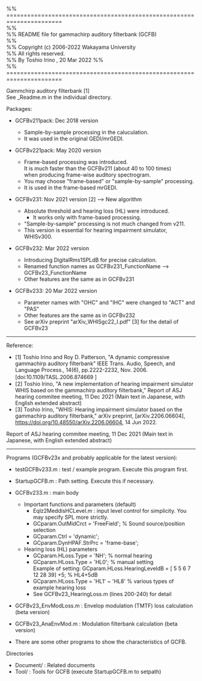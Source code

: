 %% ======================================================================  
%%  
%% README file for gammachirp auditory filterbank (GCFB)  
%%  
%% Copyright (c) 2006-2022  Wakayama University  
%% All rights reserved.  
%% By Toshio Irino , 20 Mar 2022
%%  
%% ======================================================================  
   
Gammchirp auditory filterbank [1]  
See _Readme.m in the individual directory.  

Packages:  
* GCFBv211pack:  Dec 2018 version  
	- Sample-by-sample processing in the caluculation.  
	- It was used in the original GEDI/mrGEDI.  
  
* GCFBv221pack:  May 2020 version   
	- Frame-based processing was introduced.   
	       It is much faster than the GCFBv211 (about 40 to 100 times)  
	       when producing frame-wise auditory spectrogram.  
	- You may choose "frame-based" or "sample-by-sample" processing.  
	- It is used in the frame-based mrGEDI.  
  
* GCFBv231:  Nov 2021 version [2]  --> New algorithm
	- Absolute threshold and hearing loss (HL) were introduced.  
    	- It works only with frame-based processing.  
	- "Sample-by-sample" processing is not much changed from v211. 
	- This version is essential for hearing impairment simulator, WHISv300.  

* GCFBv232:  Mar 2022 version  
	- Introducing DigitalRms1SPLdB for precise calculation. 
	- Renamed function names as GCFBv231_FunctionName --> GCFBv23_FunctionName
	- Other features are the same as in GCFBv231

* GCFBv233:  20 Mar 2022 version  
	- Parameter names with "OHC" and "IHC" were changed to "ACT" and "PAS"
	- Other features are the same as in GCFBv232
	- See arXiv preprint "arXiv_WHISgc22_I.pdf" [3] for the detail of GCFBv23


--- 
  
Reference:  
- [1] Toshio Irino and Roy D. Patterson, "A dynamic compressive gammachirp auditory filterbank" IEEE Trans. Audio, Speech, and Language Process., 14(6), pp.2222-2232, Nov. 2006. [doi:10.1109/TASL.2006.874669 ] 　   
- [2] Toshio Irino, "A new implementation of hearing impairment simulator WHIS based on the gammachirp auditory filterbank," Report of ASJ hearing commitee meeting, 11 Dec 2021 (Main text in Japanese, with English extended abstract)    
- [3] Toshio Irino, "WHIS: Hearing impairment simulator based on the gammachirp auditory filterbank," arXiv preprint, [arXiv.2206.06604], 
https://doi.org/10.48550/arXiv.2206.06604, 14 Jun 2022. 


Report of ASJ hearing commitee meeting, 11 Dec 2021 (Main text in Japanese, with English extended abstract)   

---

Programs  (GCFBv23x and probably applicable for the latest version): 
  
- testGCFBv233.m :   test / example program. Execute this program first.  
  
- StartupGCFB.m :  Path setting. Execute this if necessary.  

- GCFBv233.m : main body  
	- Important functions and parameters (default)
	  - Eqlz2MeddisHCLevel.m  : input level control for simplicity. You may specify SPL more strictly.
	  - GCparam.OutMidCrct = 'FreeField'; % Sound source/position selection  
	  - GCparam.Ctrl = 'dynamic';    
	  - GCparam.DynHPAF.StrPrc = 'frame-base';  
	- Hearing loss (HL) parameters  
	  - GCparam.HLoss.Type = 'NH';   % normal hearing  
      - GCparam.HLoss.Type = 'HL0'; % manual setting  
	       Example of setting:  GCparam.HLoss.HearingLeveldB = [ 5  5  6  7 12 28 39] +5;  % HL4+5dB   
      - GCparam.HLoss.Type = 'HL1' ~ 'HL8' % various types of example hearing loss   
	  - See GCFBv23_HearingLoss.m (lines 200-240) for detail   

- GCFBv23_EnvModLoss.m :  Envelop modulation (TMTF) loss calculation (beta version)  
	 
- GCFBv23_AnaEnvMod.m :  Modulation filterbank calculation (beta version)  
	  
- There are some other programs to show the characteristics of GCFB.   
  
Directories   
 - 	Document/ :  Related documents  
 -	Tool/ :  Tools for GCFB  (execute StartupGCFB.m to setpath)  

  